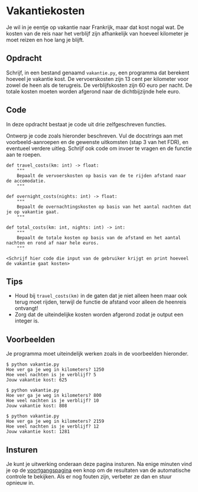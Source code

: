 # Vakantiekosten

Je wil in je eentje op vakantie naar Frankrijk, maar dat kost nogal
wat. De kosten van de reis naar het verblijf zijn afhankelijk van
hoeveel kilometer je moet reizen en hoe lang je blijft. 

## Opdracht

Schrijf, in een bestand genaamd `vakantie.py`, een programma dat
berekent hoeveel je vakantie kost. De vervoerskosten zijn 13 cent per
kilometer voor zowel de heen als de terugreis. De verblijfskosten zijn
60 euro per nacht. De totale kosten moeten worden afgerond naar
de dichtbijzijnde hele euro.

## Code

In deze opdracht bestaat je code uit drie zelfgeschreven functies.

Ontwerp je code zoals hieronder beschreven.
Vul de docstrings aan met voorbeeld-aanroepen en de gewenste uitkomsten (stap 3 van het FDR), en eventueel verdere uitleg.
Schrijf ook code om invoer te vragen en de functie aan te roepen.

    
    def travel_costs(km: int) -> float:
        """
        Bepaalt de vervoerskosten op basis van de te rijden afstand naar de accomodatie.
        """

    def overnight_costs(nights: int) -> float:
        """
        Bepaalt de overnachtingskosten op basis van het aantal nachten dat je op vakantie gaat.
        """
        
    def total_costs(km: int, nights: int) -> int:
        """
        Bepaalt de totale kosten op basis van de afstand en het aantal nachten en rond af naar hele euros.
        """
    
    <Schrijf hier code die input van de gebruiker krijgt en print hoeveel de vakantie gaat kosten>

## Tips

* Houd bij `travel_costs(km)` in de gaten dat je niet alleen heen maar ook terug moet rijden, terwijl de functie de afstand voor alleen de heenreis ontvangt!
* Zorg dat de uiteindelijke kosten worden afgerond zodat je output een integer is.

## Voorbeelden

Je programma moet uiteindelijk werken zoals in de voorbeelden hieronder.

    $ python vakantie.py
    Hoe ver ga je weg in kilometers? 1250
    Hoe veel nachten is je verblijf? 5
    Jouw vakantie kost: 625

    $ python vakantie.py
    Hoe ver ga je weg in kilometers? 800
    Hoe veel nachten is je verblijf? 10
    Jouw vakantie kost: 808

    $ python vakantie.py
    Hoe ver ga je weg in kilometers? 2159
    Hoe veel nachten is je verblijf? 12
    Jouw vakantie kost: 1281

## Insturen

Je kunt je uitwerking onderaan deze pagina insturen. Na enige minuten vind je op de [voortgangspagina](/submissions) een knop om de resultaten van de automatische controle te bekijken. Als er nog fouten zijn, verbeter ze dan en stuur opnieuw in.

